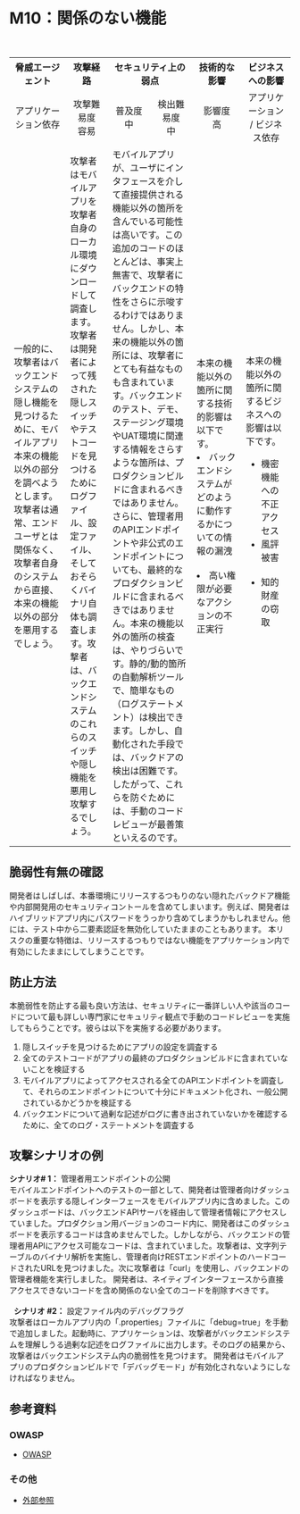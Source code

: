 # M10：関係のない機能

<table>
 <tr>
  <th>脅威エージェント</th>
  <th>攻撃経路</th>
  <th colspan="2">セキュリティ上の弱点</th>
  <th>技術的な影響</th>
  <th>ビジネスへの影響</th>
 </tr>
 <tr>
  <td align="center" width="20%">アプリケーション依存 </td>
  <td align="center" width="15%">攻撃難易度<br>容易</td>
  <td align="center" width="15%">普及度<br>中</td>
  <td align="center" width="15%">検出難易度<br>中</td>
  <td align="center" width="17.5%">影響度<br>高</td>
  <td align="center" width="17.5%">アプリケーション / ビジネス依存</td>
 </tr>
 <tr>
  <td>一般的に、攻撃者はバックエンドシステムの隠し機能を見つけるために、モバイルアプリ本来の機能以外の部分を調べようとします。攻撃者は通常、エンドユーザとは関係なく、攻撃者自身のシステムから直接、本来の機能以外の部分を悪用するでしょう。</td>
  <td> 攻撃者はモバイルアプリを攻撃者自身のローカル環境にダウンロードして調査します。攻撃者は開発者によって残された隠しスイッチやテストコードを見つけるためにログファイル、設定ファイル、そしておそらくバイナリ自体も調査します。攻撃者は、バックエンドシステムのこれらのスイッチや隠し機能を悪用し攻撃するでしょう。</td>
  <td colspan="2">モバイルアプリが、ユーザにインタフェースを介して直接提供される機能以外の箇所を含んでいる可能性は高いです。この追加のコードのほとんどは、事実上無害で、攻撃者にバックエンドの特性をさらに示唆するわけではありません。しかし、本来の機能以外の箇所には、攻撃者にとても有益なものも含まれています。バックエンドのテスト、デモ、ステージング環境やUAT環境に関連する情報をさらすような箇所は、プロダクションビルドに含まれるべきではありません。さらに、管理者用のAPIエンドポイントや非公式のエンドポイントについても、最終的なプロダクションビルドに含まれるべきではありません。本来の機能以外の箇所の検査は、やりづらいです。静的/動的箇所の自動解析ツールで、簡単なもの（ログステートメント）は検出できます。しかし、自動化された手段では、バックドアの検出は困難です。したがって、これらを防ぐためには、手動のコードレビューが最善策といえるのです。
</td><td>本来の機能以外の箇所に関する技術的影響は以下です。
  <lu>
   <li> バックエンドシステムがどのように動作するかについての情報の漏洩</li>
   <li> 高い権限が必要なアクションの不正実行</li>
  </lu>
  </td>
  <td>本来の機能以外の箇所に関するビジネスへの影響は以下です。
   <ul>
    <li> 機密機能への不正アクセス</li>
    <li> 風評被害</li>
    <li> 知的財産の窃取</li>
   </ul>
  </td>
 </tr>
</table>



## 脆弱性有無の確認
開発者はしばしば、本番環境にリリースするつもりのない隠れたバックドア機能や内部開発用のセキュリティコントールを含めてしまいます。例えば、開発者はハイブリッドアプリ内にパスワードをうっかり含めてしまうかもしれません。他には、テスト中から二要素認証を無効化していたままのこともあります。
本リスクの重要な特徴は、リリースするつもりではない機能をアプリケーション内で有効にしたままにしてしまうことです。


## 防止方法
本脆弱性を防止する最も良い方法は、セキュリティに一番詳しい人や該当のコードについて最も詳しい専門家にセキュリティ観点で手動のコードレビューを実施してもらうことです。彼らは以下を実施する必要があります。
 1. 隠しスイッチを見つけるためにアプリの設定を調査する
 2. 全てのテストコードがアプリの最終のプロダクションビルドに含まれていないことを検証する
 3. モバイルアプリによってアクセスされる全てのAPIエンドポイントを調査して、それらのエンドポイントについて十分にドキュメント化され、一般公開されているかどうかを検証する
 4. バックエンドについて過剰な記述がログに書き出されていないかを確認するために、全てのログ・ステートメントを調査する


## 攻撃シナリオの例
**シナリオ# 1：** 管理者用エンドポイントの公開<br>
モバイルエンドポイントへのテストの一部として、開発者は管理者向けダッシュボードを表示する隠しインターフェースをモバイルアプリ内に含めました。このダッシュボードは、バックエンドAPIサーバを経由して管理者情報にアクセスしていました。プロダクション用バージョンのコード内に、開発者はこのダッシュボードを表示するコードは含めませんでした。しかしながら、バックエンドの管理者用APIにアクセス可能なコードは、含まれていました。攻撃者は、文字列テーブルのバイナリ解析を実施し、管理者向けRESTエンドポイントのハードコードされたURLを見つけました。次に攻撃者は「curl」を使用し、バックエンドの管理者機能を実行しました。
開発者は、ネイティブインターフェースから直接アクセスできないコードを含め関係のない全てのコードを削除すべきです。<br><br>
 
**シナリオ #2：** 設定ファイル内のデバッグフラグ<br>
攻撃者はローカルアプリ内の「.properties」ファイルに「debug=true」を手動で追加しました。起動時に、アプリケーションは、攻撃者がバックエンドシステムを理解しうる過剰な記述をログファイルに出力します。そのログの結果から、攻撃者はバックエンドシステム内の脆弱性を見つけます。
開発者はモバイルアプリのプロダクションビルドで「デバッグモード」が有効化されないようにしなければなりません。

## 参考資料
### OWASP
 - [OWASP](https://www.owasp.org/)
 
### その他
 - [外部参照](http://cwe.mitre.org/)
